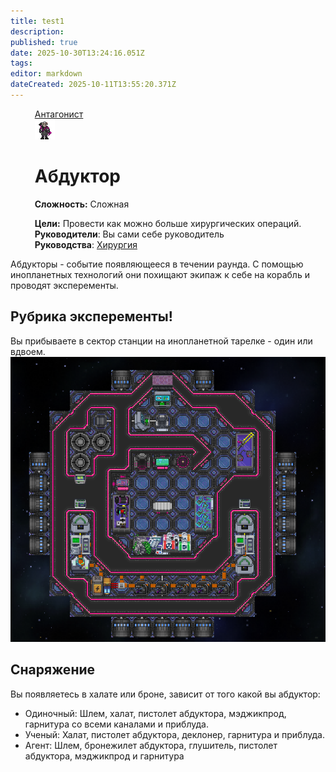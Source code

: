 ```yaml
---
title: test1
description: 
published: true
date: 2025-10-30T13:24:16.051Z
tags: 
editor: markdown
dateCreated: 2025-10-11T13:55:20.371Z
---
```


<div style="display: flex; justify-content: center;">
<div class="roles-passport antag">
  <div class="title antag"><a href="/roles/antagonists">Антагонист</a></div>
  <div>
    <div><div><img src="/roles/abductor/abductor_science.png"></div></div>
  <div><div>
    <h1>Абдуктор</h1>
    <p><strong>Сложность:</strong> Сложная</p>
    <strong>Цели:</strong> Провести как можно больше хирургических операций.<br>
    <b>Руководители</b>: Вы сами себе руководитель<br>
    <b>Руководства</b>: <a href="/guides/surgery">Хирургия</a>
  </div></div>
  </div>
</div>
</div>
<p>
Абдукторы - событие появляющееся в течении раунда. С помощью инопланетных технологий они похищают экипаж к себе на корабль и проводят эксперементы.

## Рубрика эксперементы!
<div class="imageBox">
  <div>
    Вы прибываете в сектор станции на инопланетной тарелке - один или вдвоем.
  </div>
  <img src="/abductorship01.png"/>
</div>

## Снаряжение
  Вы появляетесь в халате или броне, зависит от того какой вы абдуктор:
  - Одиночный: Шлем, халат, пистолет абдуктора, мэджикпрод, гарнитура со всеми каналами и приблуда.
  - Ученый: Халат, пистолет абдуктора, деклонер, гарнитура и приблуда.
  - Агент: Шлем, бронежилет абдуктора, глушитель, пистолет абдуктора, мэджикпрод и гарнитура
  
  <div class="table"></div>
